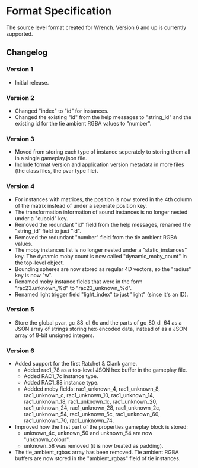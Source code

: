 # Format Specification

The source level format created for Wrench. Version 6 and up is currently supported.

## Changelog

### Version 1

- Initial release.

### Version 2

- Changed "index" to "id" for instances.
- Changed the existing "id" from the help messages to "string_id" and the existing id for the tie ambient RGBA values to "number".

### Version 3

- Moved from storing each type of instance seperately to storing them all in a single gameplay.json file.
- Include format version and application version metadata in more files (the class files, the pvar type file).

### Version 4

- For instances with matrices, the position is now stored in the 4th column of the matrix instead of under a seperate position key.
- The transformation information of sound instances is no longer nested under a "cuboid" key.
- Removed the redundant "id" field from the help messages, renamed the "string_id" field to just "id".
- Removed the redundant "number" field from the tie ambient RGBA values.
- The moby instances list is no longer nested under a "static_instances" key. The dynamic moby count is now called "dynamic_moby_count" in the top-level object.
- Bounding spheres are now stored as regular 4D vectors, so the "radius" key is now "w".
- Renamed moby instance fields that were in the form "rac23.unknown_%d" to "rac23_unknown_%d".
- Renamed light trigger field "light_index" to just "light" (since it's an ID).

### Version 5

- Store the global pvar, gc_88_dl_6c and the parts of gc_80_dl_64 as a JSON array of strings storing hex-encoded data, instead of as a JSON array of 8-bit unsigned integers.

### Version 6

- Added support for the first Ratchet & Clank game.
	- Added rac1_78 as a top-level JSON hex buffer in the gameplay file.
	- Added RAC1_7c instance type.
	- Added RAC1_88 instance type.
	- Addded moby fields: rac1_unknown_4, rac1_unknown_8, rac1_unknown_c, rac1_unknown_10, rac1_unknown_14, rac1_unknown_18, rac1_unknown_1c, rac1_unknown_20, rac1_unknown_24, rac1_unknown_28, rac1_unknown_2c, rac1_unknown_54, rac1_unknown_5c, rac1_unknown_60, rac1_unknown_70, rac1_unknown_74.
- Improved how the first part of the properties gameplay block is stored:
	- unknown_4c, unknown_50 and unknown_54 are now "unknown_colour".
	- unknown_58 was removed (it is now treated as padding).
- The tie_ambient_rgbas array has been removed. Tie ambient RGBA buffers are now stored in the "ambient_rgbas" field of tie instances.
